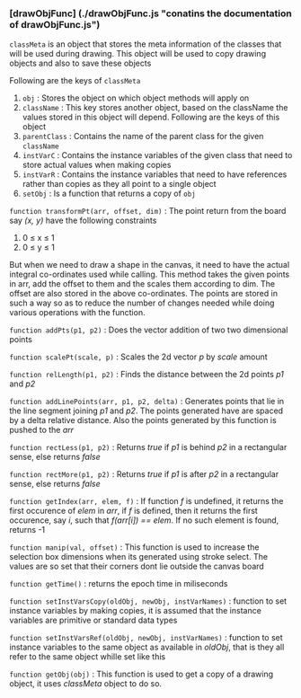 ### [drawObjFunc] (./drawObjFunc.js "conatins the documentation of drawObjFunc.js")

`classMeta` is an object that stores the meta information of the classes that will be used during drawing. This object will be used to copy drawing objects and also to save these objects

Following are the keys of `classMeta`
1. `obj` : Stores the object on which object methods will apply on
1. `className` : This key stores another object, based on the className the values stored in this object will depend. Following are the keys of this object
  1. `parentClass` : Contains the name of the parent class for the given `className`
  1. `instVarC` : Contains the instance variables of the given class that need to store actual values when making copies
  1. `instVarR` : Contains the instance variables that need to have references rather than copies as they all point to a single object
  1. `setObj` : Is a function that returns a copy of `obj`

`function transformPt(arr, offset, dim)` : The point return from the board say *(x, y)* have the following constraints

1. 0 ≤ x ≤ 1
1. 0 ≤ y ≤ 1

But when we need to draw a shape in the canvas, it need to have the actual integral co-ordinates used while calling. This method takes the given points in arr, add the offset to them and the scales them according to dim. The offset are also stored in the above co-ordinates. The points are stored in such a way so as to reduce the number of changes needed while doing various operations with the function.

`function addPts(p1, p2)` : Does the vector addition of two two dimensional points

`function scalePt(scale, p)` : Scales the 2d vector *p* by *scale* amount

`function relLength(p1, p2)` : Finds the distance between the 2d points *p1* and *p2*

`function addLinePoints(arr, p1, p2, delta)` : Generates points that lie in the line segment joining *p1* and *p2*. The points generated have are spaced by a delta relative distance. Also the points generated by this function is pushed to the *arr*

`function rectLess(p1, p2)` : Returns *true* if *p1* is behind *p2* in a rectangular sense, else returns *false*

`function rectMore(p1, p2)` : Returns *true* if *p1* is after *p2* in a rectangular sense, else returns *false*

`function getIndex(arr, elem, f)` : If function *f* is undefined, it returns the first occurence of *elem* in *arr*, if *f* is defined, then it returns the first occurence, say *i*, such that *f(arr[i]) == elem*. If no such element is found, returns -1

`function manip(val, offset)` : This function is used to increase the selection box dimensions when its generated using stroke select. The values are so set that their corners dont lie outside the canvas board

`function getTime()` : returns the epoch time in miliseconds

`function setInstVarsCopy(oldObj, newObj, instVarNames)` : function to set instance variables by making copies, it is assumed that the instance variables are primitive or standard data types

`function setInstVarsRef(oldObj, newObj, instVarNames)` : function to set instance variables to the same object as available in *oldObj*, that is they all refer to the same object whille set like this

`function getObj(obj)` : This function is used to get a copy of a drawing object, it uses *classMeta* object to do so.
